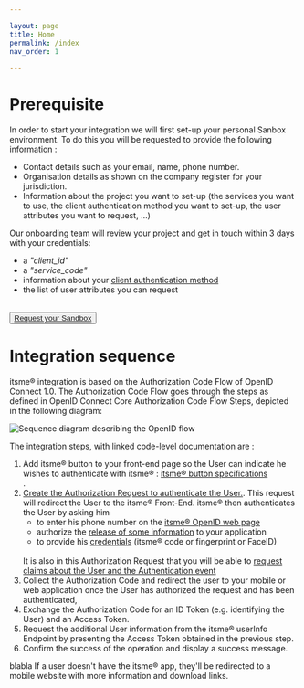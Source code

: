 ```yaml
---

layout: page
title: Home
permalink: /index
nav_order: 1

---
```


<a name="Onboarding"></a>
# Prerequisite

In order to start your integration we will first set-up your personal Sanbox environment. To do this you will be requested to provide the following information :  

<ul>
  <li>Contact details such as your email, name, phone number.</li>
  <li>Organisation details as shown on the company register for your jurisdiction.</li>
  <li>Information about the project you want to set-up (the services you want to use, the client authentication method you want to set-up, the user attributes you want to request, ...)</li>
</ul>

Our onboarding team will review your project and get in touch within 3 days with your credentials:
<ul>
  <li>a <i>"client_id"</i></li>
  <li>a <i>"service_code"</i></li>
  <li>information about your <a href="https://belgianmobileid.github.io/slate/v2/test2#selecting-your-client-authentication-method" target="blank">client authentication method</a></li>
  <li>the list of user attributes you can request</li>
</ul>

<br><button type="button"><a href="https://docs.google.com/forms/d/e/1FAIpQLSdyfhKiiehNg4DhFzhQeHaj9EG2VeFoyPNVaI-TSwnG5WlFfw/viewform" target="blank">Request your Sandbox</a></button></br>



# Integration sequence

itsme® integration is based on the Authorization Code Flow of OpenID Connect 1.0. The Authorization Code Flow goes through the steps as defined in OpenID Connect Core Authorization Code Flow Steps, depicted in the following diagram:
  
 ![Sequence diagram describing the OpenID flow](OpenID_Login_SeqDiag.png)

The integration steps, with linked code-level documentation are :

<ol>
  <li>Add itsme® button to your front-end page so the User can indicate he wishes to authenticate with itsme® : <a href="https://brand.belgianmobileid.be/d/CX5YsAKEmVI7/documentation#/ux/buttons-1518207548" target="blank">itsme® button specifications</a></li>.
  <li><a href="https://belgianmobileid.github.io/slate/v2/test2#building-your-authorization-request" target="blank">Create the Authorization Request to authenticate the User.</a>. This request will redirect the User to the itsme® Front-End. itsme® then authenticates the User by asking him
    <ul type>
      <li>to enter his phone number on the <a href="https://brand.belgianmobileid.be/d/CX5YsAKEmVI7/documentation#/ux/ux-flows" target="blank">itsme® OpenID web page</a></li>
      <li>authorize the <a href="https://brand.belgianmobileid.be/d/CX5YsAKEmVI7/documentation#/ux/ux-flows" target="blank">release of some information</a> to your application</li>
      <li>to provide his <a href="https://brand.belgianmobileid.be/d/CX5YsAKEmVI7/documentation#/ux/ux-flows" target="blank">credentials</a> (itsme® code or fingerprint or FaceID)</li>
    </ul>
  <br>It is also in this Authorization Request that you will be able to <a href="https://belgianmobileid.github.io/slate/v2/test2#requesting-claims-about-the-user-and-the-authentication-event" target="blank">request claims about the User and the Authentication event</a></br></li>
  <li>Collect the Authorization Code and redirect the user to your mobile or web application once the User has authorized the request and has been authenticated, </li>
  <li>Exchange the Authorization Code for an ID Token (e.g. identifying the User) and an Access Token.</li>
  <li>Request the additional User information from the itsme® userInfo Endpoint by presenting the Access Token obtained in the previous step.</li>
  <li>Confirm the success of the operation and display a success message.</li>
</ol>
blabla
If a user doesn't have the itsme® app, they'll be redirected to a mobile website with more information and download links.
